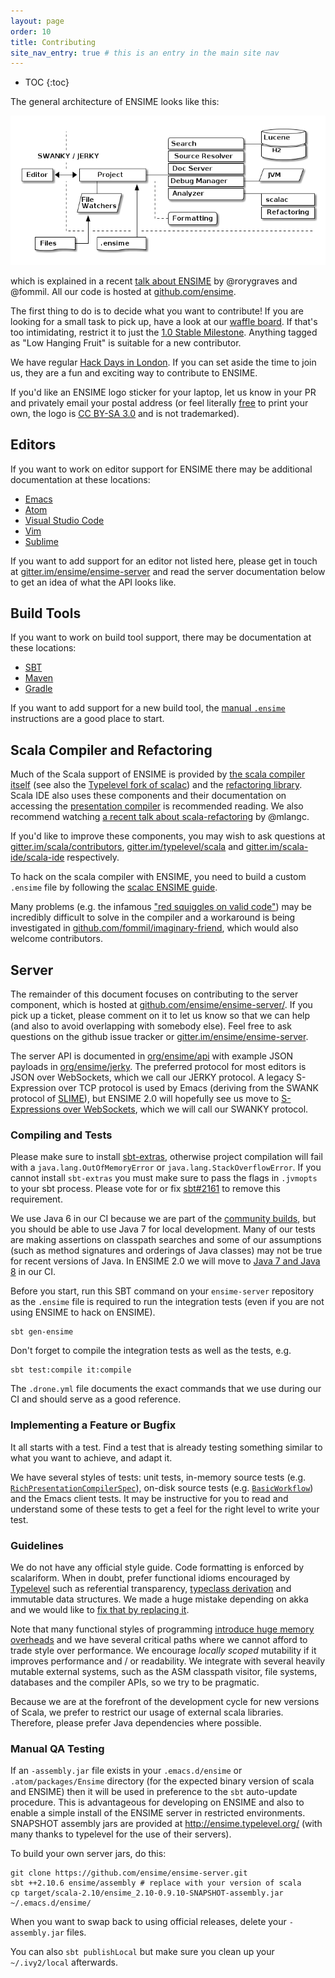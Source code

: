 ```yaml
---
layout: page
order: 10
title: Contributing
site_nav_entry: true # this is an entry in the main site nav
---
```


- TOC
{:toc}

The general architecture of ENSIME looks like this:

![architecture](/talks/scalasphere16/images/architecture.png)

which is explained in a recent [talk about ENSIME](/talks/scalasphere16/images/architecture.png) by @rorygraves and @fommil. All our code is hosted at [github.com/ensime](https://github.com/ensime/).

The first thing to do is to decide what you want to contribute! If you are looking for a small task to pick up, have a look at our [waffle board](https://waffle.io/ensime/ensime-server). If that's too intimidating, restrict it to just the [1.0 Stable Milestone](https://waffle.io/ensime/ensime-server?milestone=Stable%201.0). Anything tagged as "Low Hanging Fruit" is suitable for a new contributor.

We have regular [Hack Days in London](http://hackthetower.co.uk/). If you can set aside the time to join us, they are a fun and exciting way to contribute to ENSIME.

If you'd like an ENSIME logo sticker for your laptop, let us know in your PR and privately email your postal address (or feel literally [free](http://www.gnu.org/philosophy/free-sw.en.html) to print your own, the logo is [CC BY-SA 3.0](https://creativecommons.org/licenses/by-sa/3.0/) and is not trademarked).


## Editors

If you want to work on editor support for ENSIME there may be additional documentation at these locations:

- [Emacs](/editors/emacs/contributing)
- [Atom](/editors/atom/contributing)
- [Visual Studio Code](/editors/vscode/contributing)
- [Vim](/editors/vim/contributing)
- [Sublime](/editors/sublime/contributing)

If you want to add support for an editor not listed here, please get in touch at [gitter.im/ensime/ensime-server](https://gitter.im/ensime/ensime-server) and read the server documentation below to get an idea of what the API looks like.


## Build Tools

If you want to work on build tool support, there may be documentation at these locations:

- [SBT](/build_tools/sbt#contributing)
- [Maven](/build_tools/maven#contributing)
- [Gradle](/build_tools/gradle#contributing)

If you want to add support for a new build tool, the [manual `.ensime`](/build_tools/manual) instructions are a good place to start.


## Scala Compiler and Refactoring

Much of the Scala support of ENSIME is provided by [the scala compiler itself](https://github.com/scala/scala) (see also the [Typelevel fork of scalac](https://github.com/typelevel/scala)) and the [refactoring library](https://github.com/scala-ide/scala-refactoring). Scala IDE also uses these components and their documentation on accessing the [presentation compiler](http://scala-ide.org/docs/dev/architecture/presentation-compiler.html#scalapresentationcompiler) is recommended reading. We also recommend watching [a recent talk about scala-refactoring](https://twitter.com/mlangc/status/697322490482315264) by @mlangc.

If you'd like to improve these components, you may wish to ask questions at [gitter.im/scala/contributors](https://gitter.im/scala/contributors), [gitter.im/typelevel/scala](https://gitter.im/typelevel/scala) and [gitter.im/scala-ide/scala-ide](https://gitter.im/scala-ide/scala-ide) respectively.

To hack on the scala compiler with ENSIME, you need to build a custom `.ensime` file by following the [scalac ENSIME guide](/contributing/scalac).

Many problems (e.g. the infamous ["red squiggles on valid code"](https://github.com/ensime/ensime-server/issues/673)) may be incredibly difficult to solve in the compiler and a workaround is being investigated in [github.com/fommil/imaginary-friend](https://github.com/fommil/imaginary-friend), which would also welcome contributors.


## Server

The remainder of this document focuses on contributing to the server component, which is hosted at [github.com/ensime/ensime-server/](https://github.com/ensime/ensime-server/). If you pick up a ticket, please comment on it to let us know so that we can help (and also to avoid overlapping with somebody else). Feel free to ask questions on the github issue tracker or [gitter.im/ensime/ensime-server](https://gitter.im/ensime/ensime-server).

The server API is documented in [org/ensime/api](https://github.com/ensime/ensime-server/tree/master/api/src/main/scala/org/ensime/api)
with example JSON payloads in [org/ensime/jerky](https://github.com/ensime/ensime-server/blob/master/protocol-jerky/src/test/scala/org/ensime/jerk/JerkFormatsSpec.scala). The preferred protocol for most editors is JSON over WebSockets, which we call our JERKY protocol. A legacy S-Expression over TCP protocol is used by Emacs (deriving from the SWANK protocol of [SLIME](https://github.com/slime/slime)), but ENSIME 2.0 will hopefully see us move to [S-Expressions over WebSockets](https://github.com/ensime/ensime-server/issues/1189), which we will call our SWANKY protocol.

### Compiling and Tests

Please make sure to install [sbt-extras](https://github.com/paulp/sbt-extras), otherwise project compilation will fail with a `java.lang.OutOfMemoryError` or `java.lang.StackOverflowError`. If you cannot install `sbt-extras` you must make sure to pass the flags in `.jvmopts` to your sbt process. Please vote for or fix [sbt#2161](https://github.com/sbt/sbt/issues/2161) to remove this requirement.

We use Java 6 in our CI because we are part of the [community builds](https://github.com/scala/community-builds), but you should be able to use Java 7 for local development. Many of our tests are making assertions on classpath searches and some of our assumptions (such as method signatures and orderings of Java classes) may not be true for recent versions of Java. In ENSIME 2.0 we will move to [Java 7 and Java 8](https://github.com/ensime/ensime-server/issues/1118) in our CI.

Before you start, run this SBT command on your `ensime-server` repository as the `.ensime` file is required to run the integration tests (even if you are not using ENSIME to hack on ENSIME).

```
sbt gen-ensime
```

Don't forget to compile the integration tests as well as the tests, e.g.

```
sbt test:compile it:compile
```

The `.drone.yml` file documents the exact commands that we use during our CI and should serve as a good reference.

### Implementing a Feature or Bugfix

It all starts with a test. Find a test that is already testing something similar to what you want to achieve, and adapt it.

We have several styles of tests: unit tests, in-memory source tests (e.g. [`RichPresentationCompilerSpec`](https://github.com/ensime/ensime-server/blob/master/core/src/it/scala/org/ensime/core/RichPresentationCompilerSpec.scala)), on-disk source tests (e.g. [`BasicWorkflow`](https://github.com/ensime/ensime-server/blob/master/core/src/it/scala/org/ensime/intg/BasicWorkflow.scala)) and the Emacs client tests. It may be instructive for you to read and understand some of these tests to get a feel for the right level to write your test.

### Guidelines

We do not have any official style guide. Code formatting is enforced by scalariform. When in doubt, prefer functional idioms encouraged by [Typelevel](http://typelevel.org) such as referential transparency, [typeclass derivation](https://github.com/fommil/shapeless-for-mortals) and immutable data structures. We made a huge mistake depending on akka and we would like to [fix that by replacing it](https://github.com/ensime/ensime-server/issues/1351).

Note that many functional styles of programming [introduce huge memory overheads](https://skillsmatter.com/skillscasts/6939-optimising-scala-for-fun-and-profit) and we have several critical paths where we cannot afford to trade style over performance. We encourage *locally scoped* mutability if it improves performance and / or readability. We integrate with several heavily mutable external systems, such as the ASM classpath visitor, file systems, databases and the compiler APIs, so we try to be pragmatic.

Because we are at the forefront of the development cycle for new versions of Scala, we prefer to restrict our usage of external scala libraries. Therefore, please prefer Java dependencies where possible.

### Manual QA Testing

If an `-assembly.jar` file exists in your `.emacs.d/ensime` or `.atom/packages/Ensime` directory (for the expected binary version of scala and ENSIME) then it will be used in preference to the `sbt` auto-update procedure. This is advantageous for developing on ENSIME and also to enable a simple install of the ENSIME server in restricted environments. SNAPSHOT assembly jars are provided at http://ensime.typelevel.org/ (with many thanks to typelevel for the use of their servers).

To build your own server jars, do this:

```
git clone https://github.com/ensime/ensime-server.git
sbt ++2.10.6 ensime/assembly # replace with your version of scala
cp target/scala-2.10/ensime_2.10-0.9.10-SNAPSHOT-assembly.jar ~/.emacs.d/ensime/
```

When you want to swap back to using official releases, delete your `-assembly.jar` files.

You can also `sbt publishLocal` but make sure you clean up your `~/.ivy2/local` afterwards.

